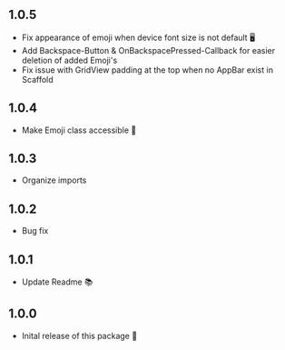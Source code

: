 ## 1.0.5

* Fix appearance of emoji when device font size is not default 🖥
* Add Backspace-Button & OnBackspacePressed-Callback for easier deletion of added Emoji's
* Fix issue with GridView padding at the top when no AppBar exist in Scaffold

## 1.0.4

* Make Emoji class accessible 🙌

## 1.0.3

* Organize imports

## 1.0.2

* Bug fix

## 1.0.1

* Update Readme 📚

## 1.0.0

* Inital release of this package 🎉
